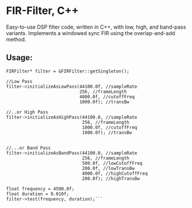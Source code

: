 # FIR-Filter, C++

Easy-to-use DSP filter code, written in C++, with low, high, and band-pass variants.
Implements a windowed sync FIR using the overlap-and-add method.

## Usage:

```
FIRFilter* filter = &FIRFilter::getSingleton();
    
//Low Pass
filter->initializeAsLowPass(44100.0f, //sampleRate
                            256, //frameLength
                            4000.0f, //cutoffFreq
                            1000.0f); //transBw
    
//..or High Pass
filter->initializeAsHighPass(44100.0, //sampleRate
                             256, //frameLength
                             1000.0f, //cutoffFreq
                             1000.0f); //transBw
    

//...or Band Pass
filter->initializeAsBandPass(44100.0, //sampleRate
                             256, //frameLength
                             500.0f, //lowCutoffFreq
                             200.0f, //lowTransBw
                             4000.0f, //highCutoffFreq
                             200.0f); //highTransBw
    
float frequency = 4500.0f;
float duration = 0.010f;
filter->test(frequency, duration);```
